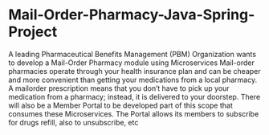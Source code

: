 # Mail-Order-Pharmacy-Java-Spring-Project
A leading Pharmaceutical Benefits Management (PBM) Organization wants to develop a  Mail-Order Pharmacy module using Microservices Mail-order pharmacies operate through your health insurance plan and can be cheaper  and more convenient than getting your medications from a local pharmacy. A mailorder prescription means that you don’t have to pick up your medication from a  pharmacy; instead, it is delivered to your doorstep. There will also be a Member Portal to be developed part of this scope that consumes  these Microservices. The Portal allows its members to subscribe for drugs refill, also to  unsubscribe, etc
